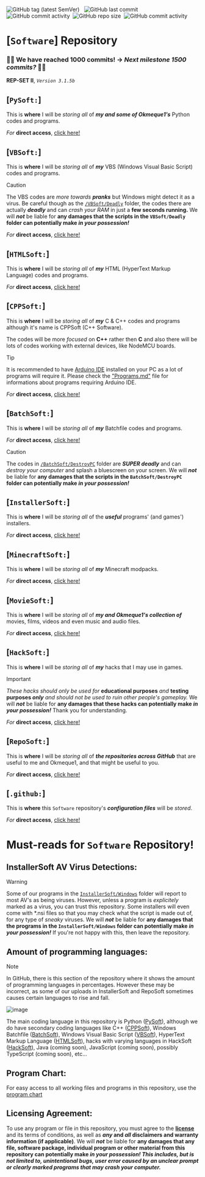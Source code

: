 ![GitHub tag (latest SemVer)](https://img.shields.io/github/v/tag/gamersoft24/software?label=Latest%20Release%3A) &nbsp; ![GitHub last commit](https://img.shields.io/github/last-commit/gamersoft24/software?color=red&label=Last%20Commit%3A) &nbsp;![GitHub commit activity](https://img.shields.io/github/commit-activity/w/gamersoft24/software?color=blueviolet&label=Commit%20Activity%3A)
 &nbsp;![GitHub repo size](https://img.shields.io/github/repo-size/GamerSoft24/Software?color=green&label=Repository%20Size%3A) &nbsp;![GitHub commit activity](https://img.shields.io/badge/Clone%20Size-35.6GB-066990) &nbsp;

# [`Software`] Repository

### 🎉🎉 We have reached 1000 commits! -> *Next milestone 1500 commits?* 🎉🎉 

**REP-SET II**, *`Version 3.1.5b`*

## [`PySoft:`]
This is **where** I will be *storing all* of ***my and some of Okmeque1's*** Python codes and programs.

*For* **direct access**, [click here!](https://github.com/GamerSoft24/Software/tree/Main/PySoft)

## [`VBSoft:`]
This is **where** I will be *storing all* of ***my*** VBS (Windows Visual Basic Script) codes and programs.

> [!CAUTION]
> 
> The VBS codes are *more towards **pranks*** but Windows might detect it as a virus. Be careful though as the [`/VBSoft/Deadly`](https://github.com/GamerSoft24/Software/tree/Main/VBSoft/Deadly) folder, the codes there are actually ***deadly*** and can *crash your RAM* in just a **few seconds running.** We will ***not*** be liable for **any damages that the scripts in the `VBSoft/Deadly` folder can potentially make *in your possession!***

*For* **direct access**, [click here!](https://github.com/GamerSoft24/Software/tree/Main/VBSoft)

## [`HTMLSoft:`]

This is **where** I will be *storing all* of ***my*** HTML (HyperText Markup Language) codes and programs.

*For* **direct access**, [click here!](https://github.com/GamerSoft24/Software/tree/Main/HTMLSoft)

## [`CPPSoft:`]

This is **where** I will be *storing all* of ***my*** C & C++ codes and programs although it's name is CPPSoft (C++ Software).

The codes will be more *focused* on **C++** rather then **C** and also there will be lots of codes working with external devices, like NodeMCU boards.

> [!TIP]
> 
> It is recommended to have [Arduino IDE](https://www.arduino.cc/en/software) installed on your PC as a lot of programs will require it. Please check the ["Programs.md"](https://github.com/GamerSoft24/Software/blob/Main/Programs.md) file for informations about programs requiring Arduino IDE.

*For* **direct access**, [click here!](https://github.com/GamerSoft24/Software/tree/Main/CPPSoft)

## [`BatchSoft:`]

This is **where** I will be *storing all* of ***my*** Batchfile codes and programs.

*For* **direct access**, [click here!](https://github.com/GamerSoft24/Software/tree/Main/BatchSoft)

> [!CAUTION]
> The codes in [`/BatchSoft/DestroyPC`](https://github.com/GamerSoft24/Software/tree/Main/BatchSoft/DestroyPC) folder are ***SUPER deadly*** and can *destroy your computer* and splash a bluescreen on your screen. We will ***not*** be liable for **any damages that the scripts in the `BatchSoft/DestroyPC` folder can potentially make *in your possession!***

## [`InstallerSoft:`]

This is **where** I will be *storing all* of the ***useful*** programs' (and games') installers.

*For* **direct access**, [click here!](https://github.com/GamerSoft24/Software/tree/Main/InstallerSoft)

## [`MinecraftSoft:`]

This is **where** I will be *storing all* of ***my*** Minecraft modpacks.

*For* **direct access**, [click here!](https://github.com/GamerSoft24/Software/tree/Main/MinecraftSoft)

## [`MovieSoft:`]

This is **where** I will be *storing all* of ***my and Okmeque1's collection of*** movies, films, videos and even music and audio files.

*For* **direct access**, [click here!](https://github.com/GamerSoft24/Software/tree/Main/MovieSoft)

## [`HackSoft:`]

This is **where** I will be *storing all* of ***my*** hacks that I may use in games. 

> [!IMPORTANT]
> *These hacks should only be used for* **educational purposes** *and* **testing purposes *only*** *and should not be used to ruin other people's gameplay.* We will ***not*** be liable for **any damages that these hacks can potentially make *in your possession!*** Thank you for understanding.

*For* **direct access**, [click here!](https://github.com/GamerSoft24/Software/tree/Main/HackSoft)

## [`RepoSoft:`]

This is **where** I will be *storing all* of ***the repositories across GitHub*** that are useful to me and Okmeque1, and that might be useful to you.

*For* **direct access**, [click here!](https://github.com/GamerSoft24/Software/tree/Main/RepoSoft)

## [`.github:`]

This is **where** this `Software` repository's ***configuration files*** will be *stored*.

*For* **direct access**, [click here!](https://github.com/GamerSoft24/Software/tree/Main/.github)

# Must-reads for `Software` Repository!

## InstallerSoft AV Virus Detections:

> [!WARNING]
>
> Some of our programs in the [`InstallerSoft/Windows`](https://github.com/GamerSoft24/Software/tree/Main/InstallerSoft) folder will report to most AV's as being viruses. However, unless a program is *explicitely* marked as a virus, you can trust this repository. Some installers will even come with *.nsi files so that you may check what the script is made out of, for any type of *sneaky* viruses. We will ***not*** be liable for **any damages that the programs in the `InstallerSoft/Windows` folder can potentially make *in your possession!*** If you're not happy with this, then leave the repository.

## Amount of programming languages:

> [!NOTE]
>
> In GitHub, there is this section of the repository where it shows the amount of programming languages in percentages. However these may be incorrect, as some of our uploads in InstallerSoft and RepoSoft sometimes causes certain languages to rise and fall.
>
> ![image](https://github.com/user-attachments/assets/09f93568-4474-4c23-8f0a-be5c7b187b12)
>
>The main coding language in this repository is Python ([PySoft](https://github.com/GamerSoft24/Software/tree/Main/PySoft)), although we do have secondary coding languages like C++ ([CPPSoft](https://github.com/GamerSoft24/Software/tree/Main/CPPSoft)), Windows Batchfile ([BatchSoft](https://github.com/GamerSoft24/Software/tree/Main/BatchSoft)), Windows Visual Basic Script ([VBSoft](https://github.com/GamerSoft24/Software/tree/Main/VBSoft)), HyperText Markup Language ([HTMLSoft](https://github.com/GamerSoft24/Software/tree/Main/HTMLSoft)), hacks with varying languages in HackSoft ([HackSoft](https://github.com/GamerSoft24/Software/tree/Main/HackSoft)), Java (coming soon), JavaScript (coming soon), possibly TypeScript (coming soon), etc...

## Program Chart:

For easy access to all working files and programs in this repository, use the [program chart](https://github.com/GamerSoft24/Software/tree/Main/Programs.md)

## Licensing Agreement:

To use any program or file in this repository, you must agree to the **[license](/LICENSE)** and its terms of conditions, as well as ***any* and *all* disclaimers and warranty information (if applicable)**. We will ***not*** be liable for **any damages that any file, software package, individual program or other material from this repository can potentially make *in your possession! This includes, but is not limited to, unintentional bugs, user error caused by an unclear prompt or clearly marked programs that may crash your computer.*** 
